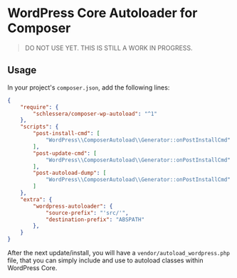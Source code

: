 WordPress Core Autoloader for Composer
=====================================

> DO NOT USE YET. THIS IS STILL A WORK IN PROGRESS.

Usage
-----

In your project's `composer.json`, add the following lines:

```json
{
    "require": {
        "schlessera/composer-wp-autoload": "^1"
    },
    "scripts": {
        "post-install-cmd": [
            "WordPress\\ComposerAutoload\\Generator::onPostInstallCmd"
        ],
        "post-update-cmd": [
            "WordPress\\ComposerAutoload\\Generator::onPostInstallCmd"
        ],
        "post-autoload-dump": [
            "WordPress\\ComposerAutoload\\Generator::onPostInstallCmd"
        ]
    },
    "extra": {
        "wordpress-autoloader": {
            "source-prefix": "'src/'",
            "destination-prefix": "ABSPATH"
        },
    }
}
```

After the next update/install, you will have a `vendor/autoload_wordpress.php` file, that you can simply include and use to autoload classes within WordPress Core.
